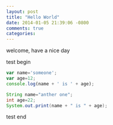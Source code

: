 ```yaml
---
layout: post
title: "Hello World"
date: 2014-01-05 21:39:06 -0800
comments: true
categories: 
---
```

welcome, have a nice day

test begin
```javascript  
var name='someone';
var age=12;
console.log(name + ' is ' + age);  
```
```java  
String name="anther one";
int age=22;
System.out.print(name + " is " + age);  
```
test end
